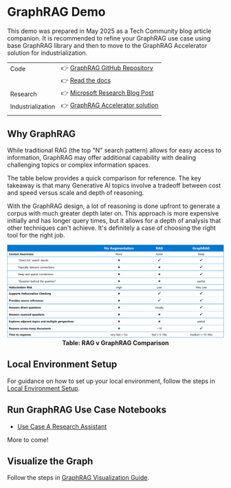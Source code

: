 # GraphRAG Demo

This demo was prepared in May 2025 as a Tech Community blog article companion. It is recommended to refine your GraphRAG use case using base GraphRAG library and then to move to the GraphRAG Accelerator solution for industrialization.

|   |   |
|---|---|
| Code | 👉 [GraphRAG GitHub Repository](https://github.com/microsoft/graphrag/blob/main/README.md) |
| | 👉 [Read the docs](https://microsoft.github.io/graphrag) |
| Research | 👉 [Microsoft Research Blog Post](https://www.microsoft.com/en-us/research/blog/graphrag-unlocking-llm-discovery-on-narrative-private-data/) |
| Industrialization | 👉 [GraphRAG Accelerator solution](https://github.com/Azure-Samples/graphrag-accelerator) |
|   |   |

## Why GraphRAG
While traditional RAG (the top "N" search pattern) allows for easy access to information, GraphRAG may offer additional capability with dealing challenging topics or complex information spaces.

The table below provides a quick comparison for reference. The key takeaway is that many Generative AI topics involve a tradeoff between cost and speed versus scale and depth of reasoning.

With the GraphRAG design, a lot of reasoning is done upfront to generate a corpus with much greater depth later on. This approach is more expensive initially and has longer query times, but it allows for a depth of analysis that other techniques can't achieve. It's definitely a case of choosing the right tool for the right job.

<div align="center">

![RAG v GraphRAG Comparison](/assets/approach_comparision_tbl.png "RAG v GraphRAG Comparison")
**Table: RAG v GraphRAG Comparison**

</div>

## Local Environment Setup
For guidance on how to set up your local environment, follow the steps in [Local Environment Setup](./local-environment-setup.md).

## Run GraphRAG Use Case Notebooks

- [Use Case A Research Assistant](./Use%20Case%20A%20Research%20Assistant.ipynb)

More to come!

## Visualize the Graph

Follow the steps in [GraphRAG Visualization Guide](https://microsoft.github.io/graphrag/visualization_guide/).



